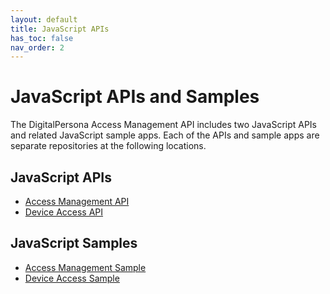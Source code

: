 ```yaml
---
layout: default
title: JavaScript APIs
has_toc: false
nav_order: 2
---
```


# JavaScript APIs and Samples

The DigitalPersona Access Management API includes two JavaScript APIs and related JavaScript sample apps. Each of the APIs and sample apps are separate repositories at the following locations.

## JavaScript APIs

- [Access Management API](https://lenhodgeman.github.io/access-management.js/)  
- [Device Access API](https://lenhodgeman.github.io/device-access.js)  

## JavaScript Samples  

- [Access Management Sample]()  
- [Device Access Sample]()  
